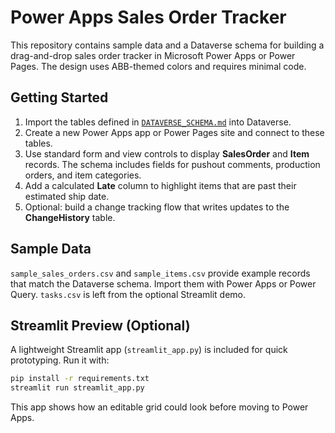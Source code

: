 # Power Apps Sales Order Tracker

This repository contains sample data and a Dataverse schema for building a drag-and-drop sales order tracker in Microsoft Power Apps or Power Pages. The design uses ABB-themed colors and requires minimal code.

## Getting Started
1. Import the tables defined in [`DATAVERSE_SCHEMA.md`](DATAVERSE_SCHEMA.md) into Dataverse.
2. Create a new Power Apps app or Power Pages site and connect to these tables.
3. Use standard form and view controls to display **SalesOrder** and **Item** records. The schema includes fields for pushout comments, production orders, and item categories.
4. Add a calculated **Late** column to highlight items that are past their estimated ship date.
5. Optional: build a change tracking flow that writes updates to the **ChangeHistory** table.


## Sample Data
`sample_sales_orders.csv` and `sample_items.csv` provide example records that match the Dataverse schema. Import them with Power Apps or Power Query. `tasks.csv` is left from the optional Streamlit demo.

## Streamlit Preview (Optional)
A lightweight Streamlit app (`streamlit_app.py`) is included for quick prototyping. Run it with:
```bash
pip install -r requirements.txt
streamlit run streamlit_app.py
```
This app shows how an editable grid could look before moving to Power Apps.
